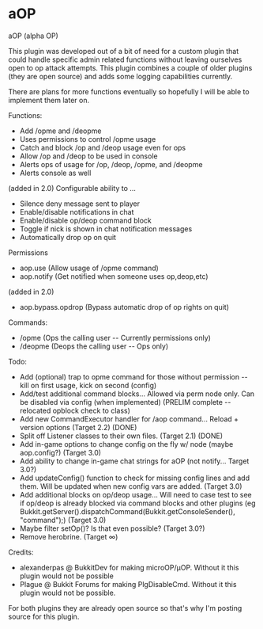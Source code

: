 aOP
===

aOP (alpha OP)

This plugin was developed out of a bit of need for a custom plugin that
could handle specific admin related functions without leaving ourselves
open to op attack attempts.  This plugin combines a couple of older
plugins (they are open source) and adds some logging capabilities
currently.

There are plans for more functions eventually so hopefully I will be
able to implement them later on.

Functions:
* Add /opme and /deopme
* Uses permissions to control /opme usage
* Catch and block /op and /deop usage even for ops
* Allow /op and /deop to be used in console
* Alerts ops of usage for /op, /deop, /opme, and /deopme
* Alerts console as well

(added in 2.0)
Configurable ability to ...
* Silence deny message sent to player
* Enable/disable notifications in chat
* Enable/disable op/deop command block
* Toggle if nick is shown in chat notification messages
* Automatically drop op on quit

Permissions
- aop.use (Allow usage of /opme command)
- aop.notify (Get notified when someone uses op,deop,etc)

(added in 2.0)
- aop.bypass.opdrop (Bypass automatic drop of op rights on quit)

Commands:
- /opme (Ops the calling user -- Currently permissions only)
- /deopme (Deops the calling user -- Ops only)

Todo:

* Add (optional) trap to opme command for those without permission --  kill on first usage, kick on second (config)
* Add/test additional command blocks... Allowed via perm node only.  Can be disabled via config (when implemented) (PRELIM complete -- relocated opblock check to class)
* Add new CommandExecutor handler for /aop command... Reload + version options (Target 2.2) (DONE)
* Split off Listener classes to their own files. (Target 2.1) (DONE)
* Add in-game options to change config on the fly w/ node (maybe aop.config?) (Target 3.0)
* Add ability to change in-game chat strings for aOP (not notify... Target 3.0?)
* Add updateConfig() function to check for missing config lines and add them.  Will be updated when new config vars are added. (Target 3.0)
* Add additional blocks on op/deop usage... Will need to case test to see if op/deop is already blocked via command blocks and other plugins
  (eg  Bukkit.getServer().dispatchCommand(Bukkit.getConsoleSender(), "command");) (Target 3.0)
* Maybe filter setOp()? Is that even possible? (Target 3.0?)
* Remove herobrine. (Target ∞)

Credits:

* alexanderpas @ BukkitDev for making microOP/µOP.  Without it this plugin would not be possible
* Plague @ Bukkit Forums for making PlgDisableCmd.  Without it this plugin would not be possible.

For both plugins they are already open source so that's why I'm posting source for this plugin.
